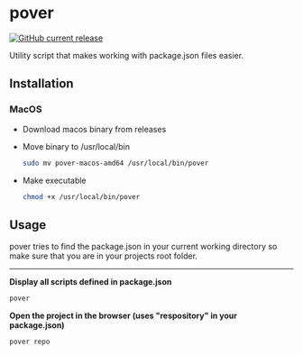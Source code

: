 # pover
[![GitHub current release](https://img.shields.io/github/v/release/tim-richter/pover?include_prereleases)](https://github.com/tim-richter/pover/releases/latest)

Utility script that makes working with package.json files easier.

## Installation

### MacOS

- Download macos binary from releases
- Move binary to /usr/local/bin

  ```bash
  sudo mv pover-macos-amd64 /usr/local/bin/pover
  ```
- Make executable

  ```bash
  chmod +x /usr/local/bin/pover
  ```

## Usage

pover tries to find the package.json in your current working directory so make sure that you are in your projects root folder.

---

**Display all scripts defined in package.json**

```bash
pover
```

**Open the project in the browser (uses "respository" in your package.json)**

```bash
pover repo
```
